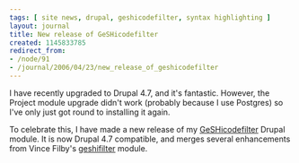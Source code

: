 ```yaml
---
tags: [ site news, drupal, geshicodefilter, syntax highlighting ]
layout: journal
title: New release of GeSHicodefilter
created: 1145833785
redirect_from:
- /node/91
- /journal/2006/04/23/new_release_of_geshicodefilter
---
```

I have recently upgraded to Drupal 4.7, and it's fantastic. However, the Project
module upgrade didn't work (probably because I use Postgres) so I've only just
got round to installing it again.

To celebrate this, I have made a new release of my
[GeSHicodefilter](/project/GeSHicodefilter) Drupal module. It is now Drupal 4.7
compatible, and merges several enhancements from Vince Filby's
[geshifilter](http://www.filbar.org/project/geshifilter) module.
